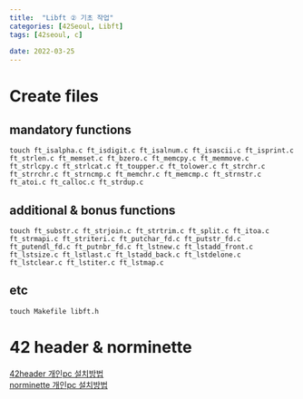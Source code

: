 ```yaml
---
title:  "Libft ② 기초 작업"
categories: [42Seoul, Libft]
tags: [42seoul, c]
 
date: 2022-03-25
---
```


# Create files

## mandatory functions
```shell
touch ft_isalpha.c ft_isdigit.c ft_isalnum.c ft_isascii.c ft_isprint.c ft_strlen.c ft_memset.c ft_bzero.c ft_memcpy.c ft_memmove.c ft_strlcpy.c ft_strlcat.c ft_toupper.c ft_tolower.c ft_strchr.c ft_strrchr.c ft_strncmp.c ft_memchr.c ft_memcmp.c ft_strnstr.c ft_atoi.c ft_calloc.c ft_strdup.c
```

## additional & bonus functions
```shell
touch ft_substr.c ft_strjoin.c ft_strtrim.c ft_split.c ft_itoa.c ft_strmapi.c ft_striteri.c ft_putchar_fd.c ft_putstr_fd.c ft_putendl_fd.c ft_putnbr_fd.c ft_lstnew.c ft_lstadd_front.c ft_lstsize.c ft_lstlast.c ft_lstadd_back.c ft_lstdelone.c ft_lstclear.c ft_lstiter.c ft_lstmap.c
```

## etc
```shell
touch Makefile libft.h
```

# 42 header & norminette
[42header 개인pc 설치방법](https://velog.io/@23tae/42header-설정)  
[norminette 개인pc 설치방법](https://velog.io/@23tae/norminette-설정)